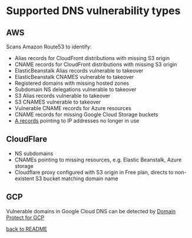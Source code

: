 # Supported DNS vulnerability types

## AWS
Scans Amazon Route53 to identify:
* Alias records for CloudFront distributions with missing S3 origin
* CNAME records for CloudFront distributions with missing S3 origin
* ElasticBeanstalk Alias records vulnerable to takeover
* ElasticBeanstalk CNAMES vulnerable to takeover
* Registered domains with missing hosted zones
* Subdomain NS delegations vulnerable to takeover
* S3 Alias records vulnerable to takeover
* S3 CNAMES vulnerable to takeover
* Vulnerable CNAME records for Azure resources  
* CNAME records for missing Google Cloud Storage buckets
* [A records](a-records.md) pointing to IP addresses no longer in use

## CloudFlare
* NS subdomains
* CNAMEs pointing to missing resources, e.g. Elastic Beanstalk, Azure storage
* Cloudflare proxy configured with S3 origin in Free plan, directs to non-existent S3 bucket matching domain name

## GCP
  
Vulnerable domains in Google Cloud DNS can be detected by [Domain Protect for GCP](https://github.com/ovotech/domain-protect-gcp)

[back to README](../README.md)
